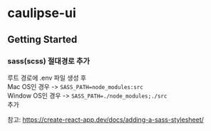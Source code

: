# caulipse-ui

## Getting Started

### sass(scss) 절대경로 추가
루트 경로에 .env 파일 생성 후   
Mac OS인 경우 -> `SASS_PATH=node_modules:src`  
Window OS인 경우 -> `SASS_PATH=./node_modules;./src`  
추가  

참고: https://create-react-app.dev/docs/adding-a-sass-stylesheet/